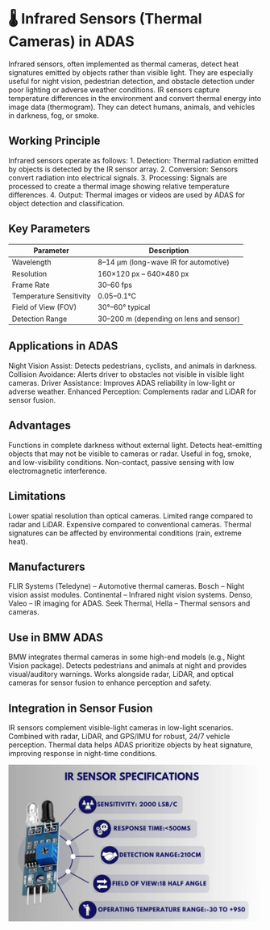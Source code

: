 # 🌡️ Infrared Sensors (Thermal Cameras) in ADAS
Infrared sensors, often implemented as thermal cameras, detect heat signatures emitted by objects rather than visible light. They are especially useful for night vision, pedestrian detection, and obstacle detection under poor lighting or adverse weather conditions. IR sensors capture temperature differences in the environment and convert thermal energy into image data (thermogram). They can detect humans, animals, and vehicles in darkness, fog, or smoke.

## Working Principle
Infrared sensors operate as follows: 1. Detection: Thermal radiation emitted by objects is detected by the IR sensor array. 2. Conversion: Sensors convert radiation into electrical signals. 3. Processing: Signals are processed to create a thermal image showing relative temperature differences. 4. Output: Thermal images or videos are used by ADAS for object detection and classification.

## Key Parameters
| Parameter | Description |
|-----------|-------------|
| Wavelength | 8–14 µm (long-wave IR for automotive) |
| Resolution | 160×120 px – 640×480 px |
| Frame Rate | 30–60 fps |
| Temperature Sensitivity | 0.05–0.1°C |
| Field of View (FOV) | 30°–60° typical |
| Detection Range | 30–200 m (depending on lens and sensor) |

## Applications in ADAS
Night Vision Assist: Detects pedestrians, cyclists, and animals in darkness. Collision Avoidance: Alerts driver to obstacles not visible in visible light cameras. Driver Assistance: Improves ADAS reliability in low-light or adverse weather. Enhanced Perception: Complements radar and LiDAR for sensor fusion.

## Advantages
Functions in complete darkness without external light. Detects heat-emitting objects that may not be visible to cameras or radar. Useful in fog, smoke, and low-visibility conditions. Non-contact, passive sensing with low electromagnetic interference.

## Limitations
Lower spatial resolution than optical cameras. Limited range compared to radar and LiDAR. Expensive compared to conventional cameras. Thermal signatures can be affected by environmental conditions (rain, extreme heat).

## Manufacturers
FLIR Systems (Teledyne) – Automotive thermal cameras. Bosch – Night vision assist modules. Continental – Infrared night vision systems. Denso, Valeo – IR imaging for ADAS. Seek Thermal, Hella – Thermal sensors and cameras.

## Use in BMW ADAS
BMW integrates thermal cameras in some high-end models (e.g., Night Vision package). Detects pedestrians and animals at night and provides visual/auditory warnings. Works alongside radar, LiDAR, and optical cameras for sensor fusion to enhance perception and safety.

## Integration in Sensor Fusion
IR sensors complement visible-light cameras in low-light scenarios. Combined with radar, LiDAR, and GPS/IMU for robust, 24/7 vehicle perception. Thermal data helps ADAS prioritize objects by heat signature, improving response in night-time conditions.

![image alt](Images/IMG_20251020_151739.jpg)
